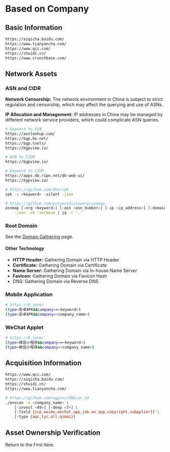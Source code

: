 # Based on Company

## Basic Information

```bash
https://aiqicha.baidu.com/
https://www.tianyancha.com/
https://www.qcc.com/
https://shuidi.cn/
https://www.crunchbase.com/
```

## Network Assets

### ASN and CIDR

**Network Censorship:** The network environment in China is subject to strict regulation and censorship, which may affect the querying and use of ASNs.

**IP Allocation and Management:** IP addresses in China may be managed by different network service providers, which could complicate ASN queries.

```bash
# Keyword to ASN
https://asnlookup.com/
https://bgp.he.net/
https://bgp.tools/
https://bgpview.io/

# ASN to CIDR
https://bgpview.io/

# Keyword to CIDR
https://apps.db.ripe.net/db-web-ui/
https://bgpview.io/

# https://github.com/dhn/spk
spk -s <keyword> -silent -json

# https://github.com/projectdiscovery/asnmap
asnmap [-org <keyword>] [-asn <asn_number>] [-ip <ip_address>] [-domain <domain>] \
    -json -v6 -verbose | jq -r '.'
```

### Root Domain

See the [Domain Gathering](domain-gathering.md) page.

#### Other Technology

* **HTTP Header:** Gathering Domain via HTTP Header
* **Certificate:** Gathering Domain via Certificate
* **Name Server:** Gathering Domain via In-house Name Server
* **Favicon:** Gathering Domain via Favicon Hash
* DNS: Gathering Domain via Reverse DNS

### Mobile Application

```bash
# https://0.zone/
(type=安卓APK&&company==<keyword>)
(type=安卓APK&&company=<company_name>)
```

### WeChat Applet

```bash
# https://0.zone/
(type=微信小程序&&company==<keyword>)
(type=微信小程序&&company=<company_name>)
```

## Acquisition Information

```bash
https://www.qcc.com/
https://aiqicha.baidu.com/
https://shuidi.cn/
https://www.tianyancha.com/

# https://github.com/wgpsec/ENScan_GO
./enscan -n <company_name> \
    [-invest <49>] [-deep <7>] \
    [-field {icp,weibo,wechat,app,job,wx_app,copyright,subpplier}] \
    [-type {aqc,tyc,all,qimai}]
```

## Asset Ownership Verification

Return to the First Item.
